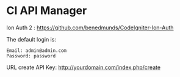 # CI API Manager

Ion Auth 2 : https://github.com/benedmunds/CodeIgniter-Ion-Auth

The default login is:

    Email: admin@admin.com
    Password: password

URL create API Key:
http://yourdomain.com/index.php/create
